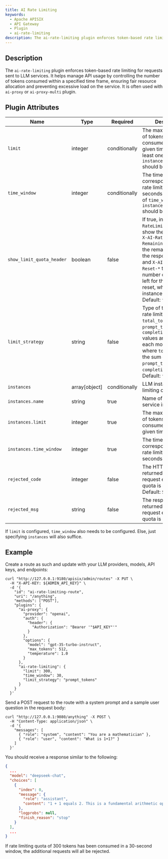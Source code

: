```yaml
---
title: AI Rate Limiting
keywords:
  - Apache APISIX
  - API Gateway
  - Plugin
  - ai-rate-limiting
description: The ai-rate-limiting plugin enforces token-based rate limiting for LLM service requests, preventing overuse, optimizing API consumption, and ensuring efficient resource allocation.
---
```


<!--
#
# Licensed to the Apache Software Foundation (ASF) under one or more
# contributor license agreements.  See the NOTICE file distributed with
# this work for additional information regarding copyright ownership.
# The ASF licenses this file to You under the Apache License, Version 2.0
# (the "License"); you may not use this file except in compliance with
# the License.  You may obtain a copy of the License at
#
#     http://www.apache.org/licenses/LICENSE-2.0
#
# Unless required by applicable law or agreed to in writing, software
# distributed under the License is distributed on an "AS IS" BASIS,
# WITHOUT WARRANTIES OR CONDITIONS OF ANY KIND, either express or implied.
# See the License for the specific language governing permissions and
# limitations under the License.
#
-->

## Description

The `ai-rate-limiting` plugin enforces token-based rate limiting for requests sent to LLM services. It helps manage API usage by controlling the number of tokens consumed within a specified time frame, ensuring fair resource allocation and preventing excessive load on the service. It is often used with `ai-proxy` or `ai-proxy-multi` plugin.

## Plugin Attributes

| Name                      | Type          | Required | Description                                                                                                                                                                                                                                                                                   |
| ------------------------- | ------------- | -------- | --------------------------------------------------------------------------------------------------------------------------------------------------------------------------------------------------------------------------------------------------------------------------------------------- |
| `limit`                   | integer       | conditionally    | The maximum number of tokens allowed to consume within a given time interval. At least one of `limit` and `instances.limit` should be configured.                                                                                                                                             |
| `time_window`             | integer       | conditionally    | The time interval corresponding to the rate limiting `limit` in seconds. At least one of `time_window` and `instances.time_window` should be configured.                                                                                                                                      |
| `show_limit_quota_header` | boolean       | false    | If true, include `X-AI-RateLimit-Limit-*` to show the total quota, `X-AI-RateLimit-Remaining-*` to show the remaining quota in the response header, and `X-AI-RateLimit-Reset-*` to show the number of seconds left for the counter to reset, where `*` is the instance name. Default: `true` |
| `limit_strategy`          | string        | false    | Type of token to apply rate limiting. `total_tokens`, `prompt_tokens`, and `completion_tokens` values are returned in each model response, where `total_tokens` is the sum of `prompt_tokens` and `completion_tokens`. Default: `total_tokens`                                                |
| `instances`               | array[object] | conditionally    | LLM instance rate limiting configurations.                                                                                                                                                                                                                                                    |
| `instances.name`          | string        | true     | Name of the LLM service instance.                                                                                                                                                                                                                                                             |
| `instances.limit`         | integer       | true     | The maximum number of tokens allowed to consume within a given time interval.                                                                                                                                                                                                                 |
| `instances.time_window`   | integer       | true     | The time interval corresponding to the rate limiting `limit` in seconds.                                                                                                                                                                                                                      |
| `rejected_code`           | integer       | false    | The HTTP status code returned when a request exceeding the quota is rejected. Default: `503`                                                                                                                                                                                                  |
| `rejected_msg`            | string        | false    | The response body returned when a request exceeding the quota is rejected.                                                                                                                                                                                                                    |

If `limit` is configured, `time_window` also needs to be configured. Else, just specifying `instances` will also suffice.

## Example

Create a route as such and update with your LLM providers, models, API keys, and endpoints:

```shell
curl "http://127.0.0.1:9180/apisix/admin/routes" -X PUT \
  -H "X-API-KEY: ${ADMIN_API_KEY}" \
  -d '{
    "id": "ai-rate-limiting-route",
    "uri": "/anything",
    "methods": ["POST"],
    "plugins": {
      "ai-proxy": {
        "provider": "openai",
        "auth": {
          "header": {
            "Authorization": "Bearer '"$API_KEY"'"
          }
        },
        "options": {
          "model": "gpt-35-turbo-instruct",
          "max_tokens": 512,
          "temperature": 1.0
        }
      },
      "ai-rate-limiting": {
        "limit": 300,
        "time_window": 30,
        "limit_strategy": "prompt_tokens"
      }
    }
  }'
```

Send a POST request to the route with a system prompt and a sample user question in the request body:

```shell
curl "http://127.0.0.1:9080/anything" -X POST \
  -H "Content-Type: application/json" \
  -d '{
    "messages": [
      { "role": "system", "content": "You are a mathematician" },
      { "role": "user", "content": "What is 1+1?" }
    ]
  }'
```

You should receive a response similar to the following:

```json
{
  ...
  "model": "deepseek-chat",
  "choices": [
    {
      "index": 0,
      "message": {
        "role": "assistant",
        "content": "1 + 1 equals 2. This is a fundamental arithmetic operation where adding one unit to another results in a total of two units."
      },
      "logprobs": null,
      "finish_reason": "stop"
    }
  ],
  ...
}
```

If rate limiting quota of 300 tokens has been consumed in a 30-second window, the additional requests will all be rejected.
